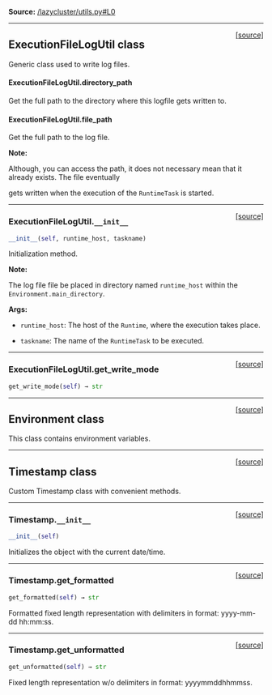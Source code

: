 
**Source:** [/lazycluster/utils.py#L0](/lazycluster/utils.py#L0)


-------------------
<span style="float:right;">[[source]](/lazycluster/utils.py#L6)</span>

## ExecutionFileLogUtil class

Generic class used to write log files.

  


#### ExecutionFileLogUtil.directory_path
 
Get the full path to the directory where this logfile gets written to.

  


#### ExecutionFileLogUtil.file_path
 
Get the full path to the log file.



**Note:**


  Although, you can access the path, it does not necessary mean that it already exists. The file eventually

  gets written when the execution of the `RuntimeTask` is started.


-------------------
<span style="float:right;">[[source]](/lazycluster/utils.py#L10)</span>

### ExecutionFileLogUtil.`__init__`

```python
__init__(self, runtime_host, taskname)
```

Initialization method.



**Note:**


  The log file file be placed in directory named `runtime_host` within the `Environment.main_directory`.



**Args:**


 - `runtime_host`:  The host of the `Runtime`, where the execution takes place.

 - `taskname`:  The name of the `RuntimeTask` to be executed.



-------------------
<span style="float:right;">[[source]](/lazycluster/utils.py#L50)</span>

### ExecutionFileLogUtil.get_write_mode

```python
get_write_mode(self) → str
```




-------------------
<span style="float:right;">[[source]](/lazycluster/utils.py#L55)</span>

## Environment class

This class contains environment variables.

  





-------------------
<span style="float:right;">[[source]](/lazycluster/utils.py#L96)</span>

## Timestamp class

Custom Timestamp class with convenient methods.

  


-------------------
<span style="float:right;">[[source]](/lazycluster/utils.py#L100)</span>

### Timestamp.`__init__`

```python
__init__(self)
```

Initializes the object with the current date/time.

  



-------------------
<span style="float:right;">[[source]](/lazycluster/utils.py#L122)</span>

### Timestamp.get_formatted

```python
get_formatted(self) → str
```

Formatted fixed length representation with delimiters in format: yyyy-mm-dd hh:mm:ss.

  

-------------------
<span style="float:right;">[[source]](/lazycluster/utils.py#L117)</span>

### Timestamp.get_unformatted

```python
get_unformatted(self) → str
```

Fixed length representation w/o delimiters in format: yyyymmddhhmmss.

  



